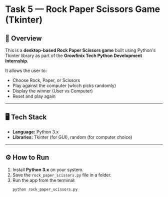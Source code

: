 # Task 5 — Rock Paper Scissors Game (Tkinter)

## 📌 Overview
This is a **desktop-based Rock Paper Scissors game** built using Python's Tkinter library as part of the **Growfinix Tech Python Development Internship**.

It allows the user to:
- Choose Rock, Paper, or Scissors
- Play against the computer (which picks randomly)
- Display the winner (User vs Computer)
- Reset and play again

---

## 🖥️ Tech Stack
- **Language:** Python 3.x  
- **Libraries:** Tkinter (for GUI), random (for computer choice)

---

## ⚙️ How to Run
1. Install **Python 3.x** on your system.  
2. Save the `rock_paper_scissors.py` file in a folder.  
3. Run the app from the terminal:  
   ```bash
   python rock_paper_scissors.py
